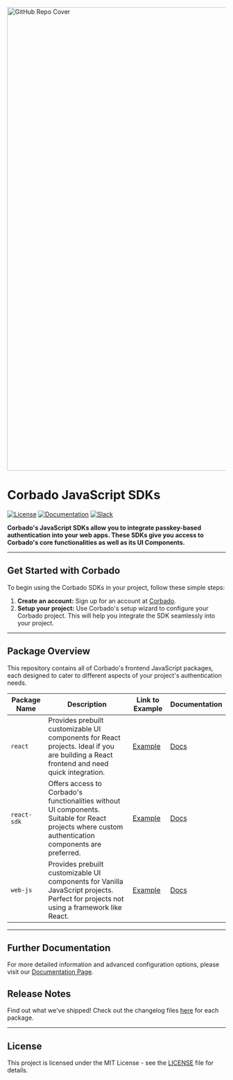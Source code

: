 <img width="1070" alt="GitHub Repo Cover" src="https://github.com/corbado/corbado-php/assets/18458907/aa4f9df6-980b-4b24-bb2f-d71c0f480971">

# Corbado JavaScript SDKs

[![License](https://img.shields.io/badge/license-MIT-green)](https://github.com/corbado/javascript/blob/main/LICENSE)
[![Documentation](https://img.shields.io/badge/documentation-available-brightgreen)](https://docs.corbado.com/overview/welcome)
[![Slack](https://img.shields.io/badge/slack-community-blueviolet)](https://join.slack.com/t/corbado/shared_invite/zt-1b7867yz8-V~Xr~ngmSGbt7IA~g16ZsQ)

**Corbado's JavaScript SDKs allow you to integrate passkey-based authentication into your web apps. These SDKs give you access to Corbado's core functionalities as well as its UI Components.**

---

## Get Started with Corbado

To begin using the Corbado SDKs in your project, follow these simple steps:

1. **Create an account:** Sign up for an account at [Corbado](https://app.corbado.com).
2. **Setup your project:** Use Corbado's setup wizard to configure your Corbado project. This will help you integrate the SDK seamlessly into your project.

---

## Package Overview

This repository contains all of Corbado's frontend JavaScript packages, each designed to cater to different aspects of your project's authentication needs.

| Package Name | Description                                                                                                                                         | Link to Example                                            | Documentation                                                    |
| ------------ | --------------------------------------------------------------------------------------------------------------------------------------------------- | ---------------------------------------------------------- | ---------------------------------------------------------------- |
| `react`      | Provides prebuilt customizable UI components for React projects. Ideal if you are building a React frontend and need quick integration.             | [Example](https://react.demo.corbado.io)                   | [Docs](https://docs.corbado.com/frontend-integration/react)      |
| `react-sdk`  | Offers access to Corbado's functionalities without UI components. Suitable for React projects where custom authentication components are preferred. | [Example](https://react-sdk.demo.corbado.io)               | [Docs](https://docs.corbado.com/frontend-integration/react)      |
| `web-js`     | Provides prebuilt customizable UI components for Vanilla JavaScript projects. Perfect for projects not using a framework like React.                | [Example](https://web-js-script.demo.corbado.io/auth.html) | [Docs](https://docs.corbado.com/frontend-integration/vanilla-js) |

---

## Further Documentation

For more detailed information and advanced configuration options, please visit our [Documentation Page](https://docs.corbado.com/overview/welcome).

## Release Notes

Find out what we've shipped! Check out the changelog files [here](./docs/changelogs/) for each package.

---

## License

This project is licensed under the MIT License - see the [LICENSE](./LICENSE) file for details.
